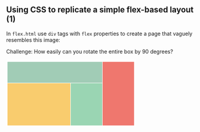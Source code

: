 ## Using CSS to replicate a simple flex-based layout (1)

In `flex.html` use `div` tags with `flex` properties to create a page that vaguely resembles this image:

Challenge: How easily can you rotate the entire box by 90 degrees?

![](spec.PNG)
